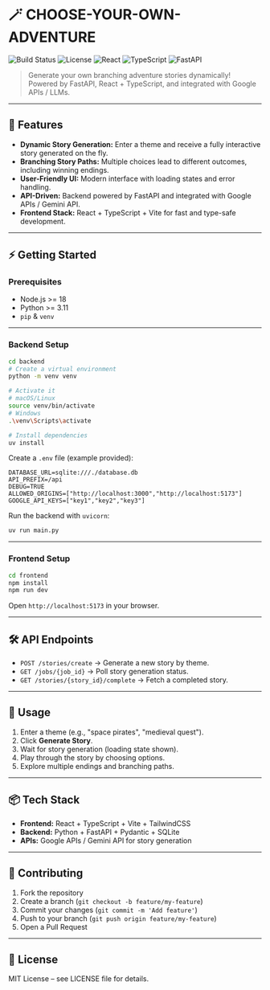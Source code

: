 # 🪄 CHOOSE-YOUR-OWN-ADVENTURE

![Build Status](https://img.shields.io/badge/build-passing-brightgreen)
![License](https://img.shields.io/badge/license-MIT-blue)
![React](https://img.shields.io/badge/React-18-blue)
![TypeScript](https://img.shields.io/badge/TypeScript-5.1-blue)
![FastAPI](https://img.shields.io/badge/FastAPI-0.111.1-green)

> Generate your own branching adventure stories dynamically! Powered by FastAPI, React + TypeScript, and integrated with Google APIs / LLMs.

---

## 🚀 Features

- **Dynamic Story Generation:** Enter a theme and receive a fully interactive story generated on the fly.
- **Branching Story Paths:** Multiple choices lead to different outcomes, including winning endings.
- **User-Friendly UI:** Modern interface with loading states and error handling.
- **API-Driven:** Backend powered by FastAPI and integrated with Google APIs / Gemini API.
- **Frontend Stack:** React + TypeScript + Vite for fast and type-safe development.

---

## ⚡ Getting Started

### Prerequisites

- Node.js >= 18
- Python >= 3.11
- `pip` & `venv`

---

### Backend Setup

```bash
cd backend
# Create a virtual environment
python -m venv venv

# Activate it
# macOS/Linux
source venv/bin/activate
# Windows
.\venv\Scripts\activate

# Install dependencies
uv install

```

Create a `.env` file (example provided):

```env
DATABASE_URL=sqlite:///./database.db
API_PREFIX=/api
DEBUG=TRUE
ALLOWED_ORIGINS=["http://localhost:3000","http://localhost:5173"]
GOOGLE_API_KEYS=["key1","key2","key3"]
```

Run the backend with `uvicorn`:

```bash
uv run main.py
```

---

### Frontend Setup

```bash
cd frontend
npm install
npm run dev
```

Open `http://localhost:5173` in your browser.

---

## 🛠️ API Endpoints

- `POST /stories/create` → Generate a new story by theme.
- `GET /jobs/{job_id}` → Poll story generation status.
- `GET /stories/{story_id}/complete` → Fetch a completed story.

---

## 🎯 Usage

1. Enter a theme (e.g., "space pirates", "medieval quest").
2. Click **Generate Story**.
3. Wait for story generation (loading state shown).
4. Play through the story by choosing options.
5. Explore multiple endings and branching paths.

---

## 📦 Tech Stack

- **Frontend:** React + TypeScript + Vite + TailwindCSS
- **Backend:** Python + FastAPI + Pydantic + SQLite
- **APIs:** Google APIs / Gemini API for story generation

---

## 🤝 Contributing

1. Fork the repository
2. Create a branch (`git checkout -b feature/my-feature`)
3. Commit your changes (`git commit -m 'Add feature'`)
4. Push to your branch (`git push origin feature/my-feature`)
5. Open a Pull Request

---

## 📄 License

MIT License – see LICENSE file for details.
